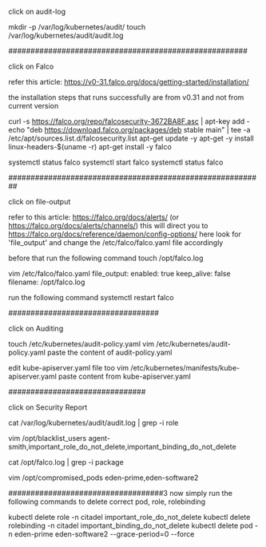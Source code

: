 click on audit-log

mkdir -p /var/log/kubernetes/audit/
touch /var/log/kubernetes/audit/audit.log

######################################################

click on Falco

refer this article: https://v0-31.falco.org/docs/getting-started/installation/

the installation steps that runs successfully are from v0.31 and not from current version

curl -s https://falco.org/repo/falcosecurity-3672BA8F.asc | apt-key add -
echo "deb https://download.falco.org/packages/deb stable main" | tee -a /etc/apt/sources.list.d/falcosecurity.list
apt-get update -y
apt-get -y install linux-headers-$(uname -r)
apt-get install -y falco

systemctl status falco
systemctl start falco
systemctl status falco

##########################################################

click on file-output

refer to this article: https://falco.org/docs/alerts/ (or https://falco.org/docs/alerts/channels/)
this will direct you to https://falco.org/docs/reference/daemon/config-options/
here look for 'file_output' and change the /etc/falco/falco.yaml file accordingly

before that run the following command
touch /opt/falco.log

vim /etc/falco/falco.yaml
file_output:
  enabled: true
  keep_alive: false
  filename: /opt/falco.log

run the following command
systemctl restart falco

##################################

click on Auditing


touch /etc/kubernetes/audit-policy.yaml
vim /etc/kubernetes/audit-policy.yaml
paste the content of audit-policy.yaml

edit kube-apiserver.yaml file too
vim /etc/kubernetes/manifests/kube-apiserver.yaml
paste content from kube-apiserver.yaml

###############################

click on Security Report

cat /var/log/kubernetes/audit/audit.log | grep -i role

vim /opt/blacklist_users
agent-smith,important_role_do_not_delete,important_binding_do_not_delete

cat /opt/falco.log | grep -i package

vim /opt/compromised_pods
eden-prime,eden-software2

###################################3
now simply run the following commands to delete correct pod, role, rolebinding

kubectl delete role -n citadel important_role_do_not_delete
kubectl delete rolebinding -n citadel important_binding_do_not_delete 
kubectl delete pod -n eden-prime eden-software2 --grace-period=0 --force